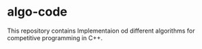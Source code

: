 # algo-code
This repository contains Implementaion od different algorithms for competitive programming in C++.
